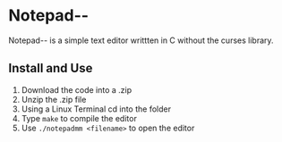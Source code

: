 # Notepad--

Notepad-- is a simple text editor writtten in C without the curses library.

## Install and Use
1. Download the code into a .zip
2. Unzip the .zip file
3. Using a Linux Terminal cd into the folder
4. Type `make` to compile the editor
5. Use `./notepadmm <filename>` to open the editor
